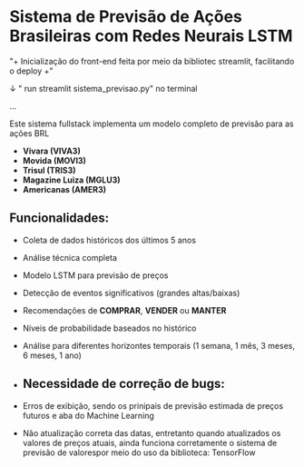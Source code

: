# Sistema de Previsão de Ações Brasileiras com Redes Neurais LSTM

"+ Inicialização do front-end feita por meio da bibliotec streamlit, facilitando o deploy +"
                  
 ↓ " run streamlit sistema_previsao.py" no terminal

... 

Este sistema fullstack implementa um modelo completo de previsão para as ações BRL
- **Vivara (VIVA3)**
- **Movida (MOVI3)** 
- **Trisul (TRIS3)**
- **Magazine Luiza (MGLU3)**
- **Americanas (AMER3)**

## Funcionalidades:
- Coleta de dados históricos dos últimos 5 anos
- Análise técnica completa
- Modelo LSTM para previsão de preços
- Detecção de eventos significativos (grandes altas/baixas)
- Recomendações de **COMPRAR**, **VENDER** ou **MANTER**
- Níveis de probabilidade baseados no histórico
- Análise para diferentes horizontes temporais (1 semana, 1 mês, 3 meses, 6 meses, 1 ano)

- ## Necessidade de correção de bugs:
- Erros de exibição, sendo os prinipais de previsão estimada de preços futuros e aba do Machine Learning
- Não atualização correta das datas, entretanto quando atualizados os valores de preços atuais, ainda funciona corretamente o sistema de previsão de valorespor meio do uso da biblioteca: TensorFlow

